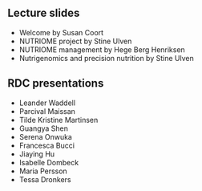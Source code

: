 <h2>Lecture slides</h2>

* Welcome by Susan Coort
* NUTRIOME project by Stine Ulven
* NUTRIOME management by Hege Berg Henriksen
* Nutrigenomics and precision nutrition by Stine Ulven

<h2> RDC presentations </h2>

* Leander Waddell
* Parcival Maissan
* Tilde Kristine Martinsen 
* Guangya Shen
* Serena Onwuka
* Francesca Bucci
* Jiaying Hu
* Isabelle Dombeck
* Maria Persson
* Tessa Dronkers








